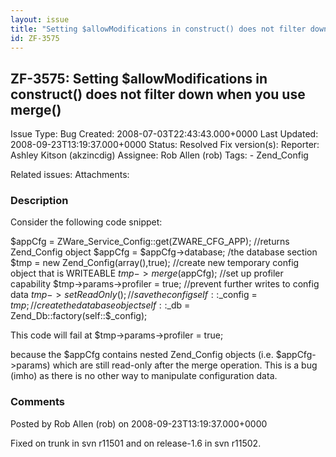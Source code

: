 ```yaml
---
layout: issue
title: "Setting $allowModifications in construct() does not filter down when you use merge()"
id: ZF-3575
---
```


ZF-3575: Setting $allowModifications in construct() does not filter down when you use merge()
---------------------------------------------------------------------------------------------

 Issue Type: Bug Created: 2008-07-03T22:43:43.000+0000 Last Updated: 2008-09-23T13:19:37.000+0000 Status: Resolved Fix version(s): 
 Reporter:  Ashley Kitson (akzincdig)  Assignee:  Rob Allen (rob)  Tags: - Zend\_Config
 
 Related issues: 
 Attachments: 
### Description

Consider the following code snippet:

$appCfg = ZWare\_Service\_Config::get(ZWARE\_CFG\_APP); //returns Zend\_Config object $appCfg = $appCfg->database; /the database section $tmp = new Zend\_Config(array(),true); //create new temporary config object that is WRITEABLE $tmp->merge($appCfg); //set up profiler capability $tmp->params->profiler = true; //prevent further writes to config data $tmp->setReadOnly(); //save the config self::$\_config = $tmp; //create the database object self::$\_db = Zend\_Db::factory(self::$\_config);

This code will fail at $tmp->params->profiler = true;

because the $appCfg contains nested Zend\_Config objects (i.e. $appCfg->params) which are still read-only after the merge operation. This is a bug (imho) as there is no other way to manipulate configuration data.

 

 

### Comments

Posted by Rob Allen (rob) on 2008-09-23T13:19:37.000+0000

Fixed on trunk in svn r11501 and on release-1.6 in svn r11502.

 

 